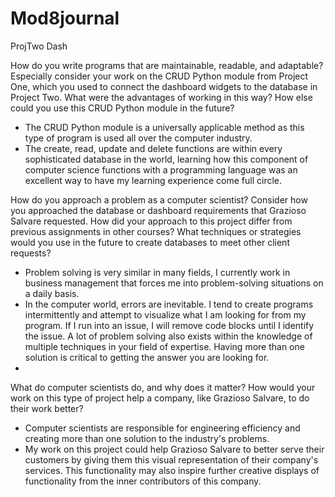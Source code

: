 # Mod8journal
ProjTwo Dash

How do you write programs that are maintainable, readable, and adaptable? Especially consider your work on the CRUD Python module from Project One, which you used to connect the dashboard widgets to the database in Project Two. What were the advantages of working in this way? How else could you use this CRUD Python module in the future?
  - The CRUD Python module is a universally applicable method as this type of program is used all over the computer industry.
  - The create, read, update and delete functions are within every sophisticated database in the world, learning how this component of computer science functions with a programming language was an excellent way to have my learning experience come full circle.
     
How do you approach a problem as a computer scientist? Consider how you approached the database or dashboard requirements that Grazioso Salvare requested. How did your approach to this project differ from previous assignments in other courses? What techniques or strategies would you use in the future to create databases to meet other client requests?
  - Problem solving is very similar in many fields, I currently work in business management that forces me into problem-solving situations on a daily basis.
  - In the computer world, errors are inevitable. I tend to create programs intermittently and attempt to visualize what I am looking for from my program. If I run into an issue, I will remove code blocks until I identify the issue. A lot of problem solving also exists within the knowledge of multiple techniques in your field of expertise. Having more than one solution is critical to getting the answer you are looking for.
  -  
What do computer scientists do, and why does it matter? How would your work on this type of project help a company, like Grazioso Salvare, to do their work better?
  - Computer scientists are responsible for engineering efficiency and creating more than one solution to the industry's problems.
  - My work on this project could help Grazioso Salvare to better serve their customers by giving them this visual representation of their company's services. This functionality may also inspire further creative displays of functionality from the inner contributors of this company.
